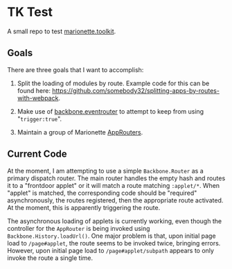 # TK Test

A small repo to test [marionette.toolkit](https://github.com/RoundingWellOS/marionette.toolkit).


## Goals

There are three goals that I want to accomplish:

1. Split the loading of modules by route.  Example code for this 
   can be found here: https://github.com/somebody32/splitting-apps-by-routes-with-webpack.
   
2. Make use of [backbone.eventrouter](https://github.com/RoundingWellOS/backbone.eventrouter) to attempt to keep from using "```trigger:true```".

3. Maintain a group of Marionette [AppRouters](http://marionettejs.com/docs/master/marionette.approuter.html).


## Current Code

At the moment, I am attempting to use a simple ```Backbone.Router``` as a 
primary dispatch router.  The main router handles the empty hash and 
routes it to a "frontdoor applet" or it will match a route 
matching ```:applet/*```.  When "applet" is matched, the corresponding 
code should be "required" asynchronously, the routes registered, then 
the appropriate route activated.  At the moment, this is apparently 
triggering the route.

The asynchronous loading of applets is currently working, even though 
the controller for the ```AppRouter``` is being invoked 
using ```Backbone.History.loadUrl()```.  One major problem is that, 
upon initial page load to ```/page#applet```, the route seems to be 
invoked twice, bringing errors.  However, upon initial page 
load to ```/page#applet/subpath``` appears to only invoke the route 
a single time.


